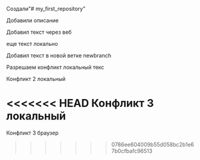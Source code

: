 Создали"# my_first_repository" 

Добавили описание

Добавил текст через веб


еще текст локально 

Добавил текст в новой ветке newbranch

Разрешаем конфликт локальный текс


Конфликт 2 локальный

<<<<<<< HEAD
Конфликт 3 локальный
=======
Конфликт 3 браузер
>>>>>>> 0786ee604009b55d058bc2b1e67b0cfbafc96513
